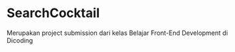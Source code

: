 # SearchCocktail
Merupakan project submission dari kelas Belajar Front-End Development di Dicoding 
